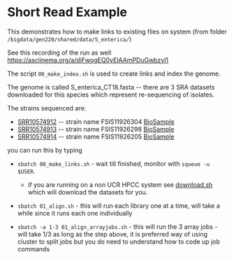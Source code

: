# Short Read Example

This demonstrates how to make links to existing files on system (from folder `/bigdata/gen220/shared/data/S_enterica/`)

See this recording of the run as well
https://asciinema.org/a/diFwogEQ0yEIAAmPDuGwbzyl1

The script `00_make_index.sh` is used to create links and index the genome.

The genome is called S_enterica_CT18.fasta -- there are 3 SRA datasets downloaded for this species which represent re-sequencing of isolates.

The strains sequenced are:
* [SRR10574912](https://www.ncbi.nlm.nih.gov/sra/SRR10574912) -- strain name FSIS11926304 [BioSample](https://www.ncbi.nlm.nih.gov/biosample/SAMN13447773)
* [SRR10574913](https://www.ncbi.nlm.nih.gov/sra/SRR10574913) -- strain name FSIS11926298 [BioSample](https://www.ncbi.nlm.nih.gov/biosample/SAMN13447767)
* [SRR10574914](https://www.ncbi.nlm.nih.gov/sra/SRR10574914) -- strain name FSIS11926205 [BioSample](https://www.ncbi.nlm.nih.gov/biosample/SAMN13447765)

you can run this by typing

* `sbatch 00_make_links.sh` - wait till finished, monitor with `squeue -u $USER`.
    * if you are running on a non UCR HPCC system see [download.sh](https://github.com/biodataprog/GEN220_2020_examples/blob/main/Short_read/download.sh) which will download the datasets for you.

* `sbatch 01_align.sh`  - this will run each library one at a time, will take a while since it runs each one individually

* `sbatch -a 1-3 01_align_arrayjobs.sh` - this will run the 3 array jobs - will take 1/3 as long as the step above, it is preferred way of using cluster to split jobs but you do need to understand how to code up job commands


